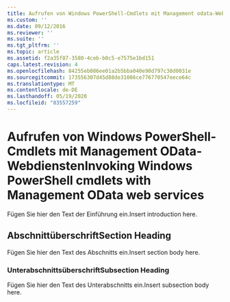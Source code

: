 ```yaml
---
title: Aufrufen von Windows PowerShell-Cmdlets mit Management odata-Webdiensten | Microsoft-Dokumentation
ms.custom: ''
ms.date: 09/12/2016
ms.reviewer: ''
ms.suite: ''
ms.tgt_pltfrm: ''
ms.topic: article
ms.assetid: f2a35f87-3580-4ceb-b0c5-e7575e1bd151
caps.latest.revision: 4
ms.openlocfilehash: 84255eb086ee01a2b5bba040e90d797c38d0031e
ms.sourcegitcommit: 173556307d45d88de31086ce776770547eece64c
ms.translationtype: MT
ms.contentlocale: de-DE
ms.lasthandoff: 05/19/2020
ms.locfileid: "83557259"
---
```

# <a name="invoking-windows-powershell-cmdlets-with-management-odata-web-services"></a><span data-ttu-id="20765-102">Aufrufen von Windows PowerShell-Cmdlets mit Management OData-Webdiensten</span><span class="sxs-lookup"><span data-stu-id="20765-102">Invoking Windows PowerShell cmdlets with Management OData web services</span></span>

<span data-ttu-id="20765-103">Fügen Sie hier den Text der Einführung ein.</span><span class="sxs-lookup"><span data-stu-id="20765-103">Insert introduction here.</span></span>

## <a name="section-heading"></a><span data-ttu-id="20765-104">Abschnittüberschrift</span><span class="sxs-lookup"><span data-stu-id="20765-104">Section Heading</span></span>

<span data-ttu-id="20765-105">Fügen Sie hier den Text des Abschnitts ein.</span><span class="sxs-lookup"><span data-stu-id="20765-105">Insert section body here.</span></span>

### <a name="subsection-heading"></a><span data-ttu-id="20765-106">Unterabschnittsüberschrift</span><span class="sxs-lookup"><span data-stu-id="20765-106">Subsection Heading</span></span>

<span data-ttu-id="20765-107">Fügen Sie hier den Text des Unterabschnitts ein.</span><span class="sxs-lookup"><span data-stu-id="20765-107">Insert subsection body here.</span></span>
